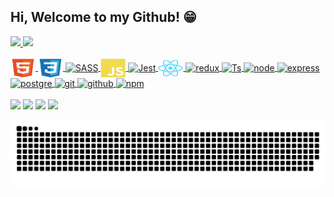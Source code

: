  ## Hi, Welcome to my Github! 😁



 <div>
   <a href="https://github.com/BraynnerM">
   <img height="180em" src="https://github-readme-stats.vercel.app/api?username=BraynnerM&show_icons=true&theme=tokyonight&include_all_commits=true&count_private=true"/>
   <img height="180em" src="https://github-readme-stats.vercel.app/api/top-langs/?username=BraynnerM&layout=compact&langs_count=6&theme=tokyonight"/>

</div>
<div style="display: inline_block"><br>
 <img align="center" alt="HTML" height="30" width="40" src="https://raw.githubusercontent.com/devicons/devicon/master/icons/html5/html5-original.svg">
 <img align="center" alt="CSS" height="30" width="40" src="https://raw.githubusercontent.com/devicons/devicon/master/icons/css3/css3-original.svg">
 <img align="center" alt="SASS" height="30" width="40" src="https://cdn.jsdelivr.net/gh/devicons/devicon/icons/sass/sass-original.svg">
 <img align="center" alt="Js" height="30" width="40" src="https://raw.githubusercontent.com/devicons/devicon/master/icons/javascript/javascript-plain.svg"> 
 <img align="center" alt="Jest" height="30" width="40" src="https://cdn.jsdelivr.net/gh/devicons/devicon/icons/jest/jest-plain.svg">  
 <img align="center" alt="react" height="30" width="40" src="https://raw.githubusercontent.com/devicons/devicon/master/icons/react/react-original.svg"> 
 <img align="center" alt="redux" height="30" width="40" src="https://cdn.jsdelivr.net/gh/devicons/devicon/icons/redux/redux-original.svg">
 <img align="center" alt="Ts" height="30" width="40" src="https://cdn.jsdelivr.net/gh/devicons/devicon/icons/typescript/typescript-plain.svg">
 <img align="center" alt="node" height="30" width="40" src="https://cdn.jsdelivr.net/gh/devicons/devicon/icons/nodejs/nodejs-original.svg">
 <img align="center" alt="express" height="30" width="40" src="https://cdn.jsdelivr.net/gh/devicons/devicon/icons/express/express-original.svg">
 <img align="center" alt="postgre" height="30" width="40" src="https://cdn.jsdelivr.net/gh/devicons/devicon/icons/postgresql/postgresql-original.svg">
 <img align="center" alt="git" height="30" width="40" src="https://cdn.jsdelivr.net/gh/devicons/devicon/icons/git/git-original.svg">
 <img align="center" alt="github" height="30" width="40" src="https://cdn.jsdelivr.net/gh/devicons/devicon/icons/github/github-original.svg">
 <img align="center" alt="npm" height="30" width="40" src="https://cdn.jsdelivr.net/gh/devicons/devicon/icons/npm/npm-original-wordmark.svg">
         
</div>
 
 <br>
 
<div> 
 <a href="mailto:braynnermarques@hotmail.com"><img src="https://img.shields.io/badge/-Hotmail-%23333?style=for-the-badge&logo=gmail&logoColor=white" target="_blank"></a> 
 <a href="https://api.whatsapp.com/send?phone=+5564993209973&text=Ol%C3%A1!" target="_blank"><img src="https://img.shields.io/badge/-whatsapp-008000?style=for-the-badge&logo=whatsapp&logoColor=white"></a>
 <a href="https://www.linkedin.com/in/braynner/" target="_blank"><img src="https://img.shields.io/badge/-LinkedIn-%230077B5?style=for-the-badge&logo=linkedin&logoColor=white" target="_blank"></a> 
 <a href="https://www.frontendmentor.io/profile/BraynnerM" target="_blank"><img src="https://img.shields.io/badge/-FRONTEND_MENTOR-FAFAFA?style=for-the-badge&logo=frontendmentor&logoColor=gray" target="_blank"></a>  

 ![snake gif](https://github.com/BraynnerM/BraynnerM/blob/output/github-contribution-grid-snake.svg)

 </div>

